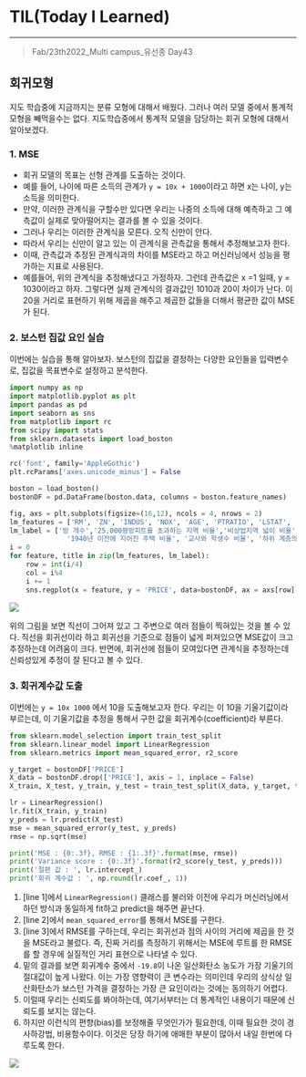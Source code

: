 # TIL(Today I Learned)

___

> Fab/23th2022_Multi campus_유선종 Day43

## 회귀모형
지도 학습중에 지금까지는 분류 모형에 대해서 배웠다. 그러나 여러 모델 중에서 통계적 모형을 빼먹을수는 없다. 지도학습중에서 통계적 모델을 담당하는 회귀 모형에 대해서 알아보겠다.

### 1. MSE
- 회귀 모델의 목표는 선형 관계를 도출하는 것이다.
- 예를 들어, 나이에 따른 소득의 관계가 `y = 10x + 1000`이라고 하면 x는 나이, y는 소득을 의미한다.
- 만약, 이러한 관계식을 구할수만 있다면 우리는 나중의 소득에 대해 예측하고 그 예측값이 실제로 맞아떨어지는 결과를 볼 수 있을 것이다.
- 그러나 우리는 이러한 관계식을 모른다. 오직 신만이 안다.
- 따라서 우리는 신만이 알고 있는 이 관계식을 관측값을 통해서 추정해보고자 한다.
- 이때, 관측값과 추정된 관계식과의 차이를 MSE라고 하고 머신러닝에서 성능을 평가하는 지표로 사용된다.
- 예를들어, 위의 관계식을 추정해냈다고 가정하자. 그런데 관측값은 x =1 일때, y = 1030이라고 하자. 그렇다면 실제 관계식의 결과값인 1010과 20이 차이가 난다. 이 20을 거리로 표현하기 위해 제곱을 해주고 제곱한 값들을 더해서 평균한 값이 MSE가 된다.

### 2. 보스턴 집값 요인 실습
이번에는 실습을 통해 알아보자. 보스턴의 집값을 결정하는 다양한 요인들을 입력변수로, 집값을 목표변수로 설정하고 분석한다.
```python
import numpy as np
import matplotlib.pyplot as plt
import pandas as pd
import seaborn as sns
from matplotlib import rc
from scipy import stats
from sklearn.datasets import load_boston
%matplotlib inline

rc('font', family='AppleGothic')
plt.rcParams['axes.unicode_minus'] = False

boston = load_boston()
bostonDF = pd.DataFrame(boston.data, columns = boston.feature_names)

fig, axs = plt.subplots(figsize=(16,12), ncols = 4, nrows = 2)
lm_features = ['RM', 'ZN', 'INDUS', 'NOX', 'AGE', 'PTRATIO', 'LSTAT', 'RAD']
lm_label = ['방 개수','25,000평방피트를 초과하는 지역 비율','비상업지역 넓이 비율','일산화탄소 농도',
              '1940년 이전에 지어진 주택 비율', '교사와 학생수 비율', '하위 계층의 비율', '고속도로 접근 용이도']
i = 0
for feature, title in zip(lm_features, lm_label):
    row = int(i/4)
    col = i%4
    i += 1
    sns.regplot(x = feature, y = 'PRICE', data=bostonDF, ax = axs[row][col]).set(title = title)
```

<img src="https://user-images.githubusercontent.com/97590480/155334155-c37cecaa-fb5f-473e-a5bb-cd7359bf9269.png">

위의 그림을 보면 직선이 그어져 있고 그 주변으로 여러 점들이 찍혀있는 것을 볼 수 있다. 직선을 회귀선이라 하고 회귀선을 기준으로 점들이 넓게 퍼져있으면 MSE값이 크고 추정하는데 어려움이 크다. 반면에, 회귀선에 점들이 모여있다면 관계식을 추정하는데 신뢰성있게 추정이 잘 된다고 볼 수 있다.

### 3. 회귀계수값 도출
이번에는 `y = 10x 1000` 에서 10을 도출해보고자 한다. 우리는 이 10을 기울기값이라 부르는데, 이 기울기값을 추정을 통해서 구한 값을 회귀계수(coefficient)라 부른다.

```python
from sklearn.model_selection import train_test_split
from sklearn.linear_model import LinearRegression
from sklearn.metrics import mean_squared_error, r2_score

y_target = bostonDF['PRICE']
X_data = bostonDF.drop(['PRICE'], axis = 1, inplace = False)
X_train, X_test, y_train, y_test = train_test_split(X_data, y_target, test_size = 0.3, random_state = 156)

lr = LinearRegression()                                                                                     #line 1
lr.fit(X_train, y_train)
y_preds = lr.predict(X_test)                                                                                
mse = mean_squared_error(y_test, y_preds)                                                                   #line 2
rmse = np.sqrt(mse)                                                                                         #line 3

print('MSE : {0:.3f}, RMSE : {1:.3f}'.format(mse, rmse))
print('Variance score : {0:.3f}'.format(r2_score(y_test, y_preds)))
print('절편 값 : ', lr.intercept_)
print('회귀 계수값 : ', np.round(lr.coef_, 1))
```
1. [line 1]에서 `LinearRegression()` 클래스를 불러와 이전에 우리가 머신러닝에서 하던 방식과 동일하게 fit하고 predict을 해주면 끝난다.
2. [line 2]에서 `mean_squared_error`를 통해서 MSE를 구한다.
3. [line 3]에서 RMSE를 구하는데, 우리는 회귀선과 점의 사이의 거리에 제곱을 한 것을 MSE라고 불렀다. 즉, 진짜 거리를 측정하기 위해서는 MSE에 루트를 한 RMSE를 할 경우에 실질적인 거리 표현으로 나타낼 수 있다.
4. 밑의 결과를 보면 회귀계수 중에서 `-19.8`이 나온 일산화탄소 농도가 가장 기울기의 절대값이 높게 나왔다. 이는 가장 영향력이 큰 변수라는 의미인데 우리의 상식상 일산화탄소가 보스턴 가격을 결정하는 가장 큰 요인이라는 것에는 동의하기 어렵다.
5. 이럴때 우리는 신뢰도를 봐야하는데, 여기서부터는 더 통계적인 내용이기 때문에 신뢰도를 보지는 않는다.
6. 하지만 이런식의 편향(bias)를 보정해줄 무엇인가가 필요한데, 이때 필요한 것이 경사하강법, 비용함수이다. 이것은 당장 하기에 애매한 부분이 많아서 내일 한번에 다루도록 한다.

<img src="https://user-images.githubusercontent.com/97590480/155336096-9773518e-0188-4bd7-9b2e-39dbc8b55e3d.png">